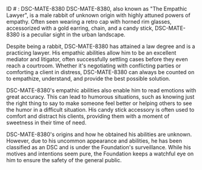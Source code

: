 ID # : DSC-MATE-8380
DSC-MATE-8380, also known as "The Empathic Lawyer", is a male rabbit of unknown origin with highly attuned powers of empathy. Often seen wearing a retro cap with horned rim glasses, accessorized with a gold earring, chain, and a candy stick, DSC-MATE-8380 is a peculiar sight in the urban landscape.

Despite being a rabbit, DSC-MATE-8380 has attained a law degree and is a practicing lawyer. His empathic abilities allow him to be an excellent mediator and litigator, often successfully settling cases before they even reach a courtroom. Whether it's negotiating with conflicting parties or comforting a client in distress, DSC-MATE-8380 can always be counted on to empathize, understand, and provide the best possible solution.

DSC-MATE-8380's empathic abilities also enable him to read emotions with great accuracy. This can lead to humorous situations, such as knowing just the right thing to say to make someone feel better or helping others to see the humor in a difficult situation. His candy stick accessory is often used to comfort and distract his clients, providing them with a moment of sweetness in their time of need.

DSC-MATE-8380's origins and how he obtained his abilities are unknown. However, due to his uncommon appearance and abilities, he has been classified as an DSC and is under the Foundation's surveillance. While his motives and intentions seem pure, the Foundation keeps a watchful eye on him to ensure the safety of the general public.